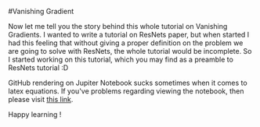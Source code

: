#Vanishing Gradient 

Now let me tell you the story behind this whole tutorial on Vanishing Gradients. I wanted to write a tutorial on ResNets paper, but when started I had this feeling that without giving a proper definition on the problem we are going to solve with ResNets, the whole tutorial would be incomplete. So I started working on this tutorial, which you may find as a preamble to ResNets tutorial :D 

GitHub rendering on Jupiter Notebook sucks sometimes when it comes to latex equations. If you've problems regarding viewing the notebook, then please visit [this link](http://htmlpreview.github.io/?https://github.com/sleebapaul/vanishing_gradients/blob/master/vanishing_gradients.html).

Happy learning !
